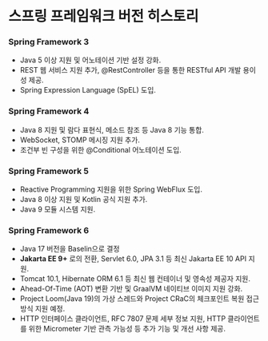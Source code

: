 # 스프링 프레임워크 버전 히스토리

### Spring Framework 3
* Java 5 이상 지원 및 어노테이션 기반 설정 강화.
* REST 웹 서비스 지원 추가, @RestController 등을 통한 RESTful API 개발 용이성 제공.
* Spring Expression Language (SpEL) 도입.

### Spring Framework 4
* Java 8 지원 및 람다 표현식, 메소드 참조 등 Java 8 기능 통합.
* WebSocket, STOMP 메시징 지원 추가.
* 조건부 빈 구성을 위한 @Conditional 어노테이션 도입.

### Spring Framework 5
* Reactive Programming 지원을 위한 Spring WebFlux 도입.
* Java 8 이상 지원 및 Kotlin 공식 지원 추가.
* Java 9 모듈 시스템 지원.

### Spring Framework 6
* Java 17 버전을 Baselin으로 결정
* **Jakarta EE 9+** 로의 전환, Servlet 6.0, JPA 3.1 등 최신 Jakarta EE 10 API 지원.
* Tomcat 10.1, Hibernate ORM 6.1 등 최신 웹 컨테이너 및 영속성 제공자 지원.
* Ahead-Of-Time (AOT) 변환 기반 및 GraalVM 네이티브 이미지 지원 강화.
* Project Loom(Java 19)의 가상 스레드와 Project CRaC의 체크포인트 복원 접근 방식 지원 예정.
* HTTP 인터페이스 클라이언트, RFC 7807 문제 세부 정보 지원, HTTP 클라이언트를 위한 Micrometer 기반 관측 가능성 등 추가 기능 및 개선 사항 제공.
